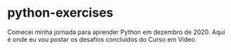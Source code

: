 # python-exercises

Comecei minha jornada para aprender Python em dezembro de 2020.
Aqui é onde eu vou postar os desafios concluídos do Curso em Vídeo.
